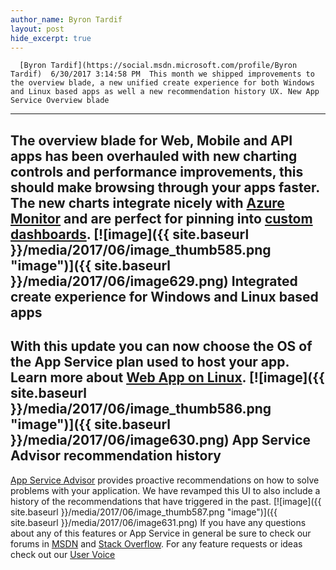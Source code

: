```yaml
---
author_name: Byron Tardif
layout: post
hide_excerpt: true
---
```

      [Byron Tardif](https://social.msdn.microsoft.com/profile/Byron Tardif)  6/30/2017 3:14:58 PM  This month we shipped improvements to the overview blade, a new unified create experience for both Windows and Linux based apps as well a new recommendation history UX. New App Service Overview blade
------------------------------

 The overview blade for Web, Mobile and API apps has been overhauled with new charting controls and performance improvements, this should make browsing through your apps faster. The new charts integrate nicely with [Azure Monitor](https://docs.microsoft.com/en-us/azure/monitoring-and-diagnostics/monitoring-get-started) and are perfect for pinning into [custom dashboards](https://docs.microsoft.com/en-us/azure/azure-portal/azure-portal-dashboards). [![image]({{ site.baseurl }}/media/2017/06/image_thumb585.png "image")]({{ site.baseurl }}/media/2017/06/image629.png) Integrated create experience for Windows and Linux based apps
-------------------------------------------------------------

 With this update you can now choose the OS of the App Service plan used to host your app. Learn more about [Web App on Linux](https://docs.microsoft.com/en-us/azure/app-service-web/app-service-linux-intro). [![image]({{ site.baseurl }}/media/2017/06/image_thumb586.png "image")]({{ site.baseurl }}/media/2017/06/image630.png) App Service Advisor recommendation history
------------------------------------------

 [App Service Advisor](https://channel9.msdn.com/Shows/Azure-Friday/Azure-App-Service-Advisor) provides proactive recommendations on how to solve problems with your application. We have revamped this UI to also include a history of the recommendations that have triggered in the past. [![image]({{ site.baseurl }}/media/2017/06/image_thumb587.png "image")]({{ site.baseurl }}/media/2017/06/image631.png) If you have any questions about any of this features or App Service in general be sure to check our forums in [MSDN](https://social.msdn.microsoft.com/Forums/en-US/home?forum=windowsazurewebsitespreview) and [Stack Overflow](https://stackoverflow.com/questions/tagged/azure-web-sites). For any feature requests or ideas check out our [User Voice](https://feedback.azure.com/forums/169385-web-apps-formerly-websites)     